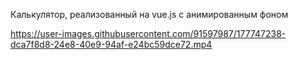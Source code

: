 Калькулятор, реализованный на vue.js с анимированным фоном


https://user-images.githubusercontent.com/91597987/177747238-dca7f8d8-24e8-40e9-94af-e24bc59dce72.mp4

